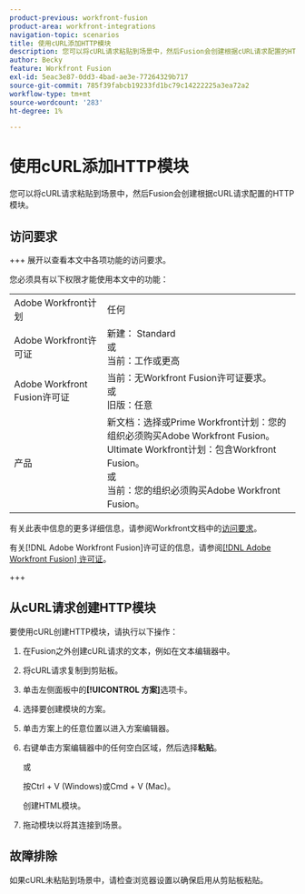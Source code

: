 ```yaml
---
product-previous: workfront-fusion
product-area: workfront-integrations
navigation-topic: scenarios
title: 使用cURL添加HTTP模块
description: 您可以将cURL请求粘贴到场景中，然后Fusion会创建根据cURL请求配置的HTTP模块。
author: Becky
feature: Workfront Fusion
exl-id: 5eac3e87-0dd3-4bad-ae3e-77264329b717
source-git-commit: 785f39fabcb19233fd1bc79c14222225a3ea72a2
workflow-type: tm+mt
source-wordcount: '283'
ht-degree: 1%

---
```


# 使用cURL添加HTTP模块

您可以将cURL请求粘贴到场景中，然后Fusion会创建根据cURL请求配置的HTTP模块。

## 访问要求

+++ 展开以查看本文中各项功能的访问要求。

您必须具有以下权限才能使用本文中的功能：

<table style="table-layout:auto"> 
  <tbody>  
    <tr>  
      <td>Adobe Workfront计划</td>  
      <td>任何</td>  
    </tr>  
    <tr>  
      <td>Adobe Workfront许可证</td>  
      <td>
        新建： Standard<br>
        或<br>
        当前：工作或更高
      </td>  
    </tr>  
    <tr>  
      <td>Adobe Workfront Fusion许可证</td>  
      <td> 
        当前：无Workfront Fusion许可证要求。<br>
        或<br>
        旧版：任意
      </td>  
    </tr>  
    <tr>  
      <td>产品</td>  
      <td> 
        新文档：选择或Prime Workfront计划：您的组织必须购买Adobe Workfront Fusion。<br>
        Ultimate Workfront计划：包含Workfront Fusion。<br>
        或<br>
        当前：您的组织必须购买Adobe Workfront Fusion。
      </td>  
    </tr> 
  </tbody>  
</table>

有关此表中信息的更多详细信息，请参阅Workfront文档中的[访问要求](/help/quicksilver/administration-and-setup/add-users/access-levels-and-object-permissions/access-level-requirements-in-documentation.md)。

有关[!DNL Adobe Workfront Fusion]许可证的信息，请参阅[[!DNL Adobe Workfront Fusion] 许可证](../../workfront-fusion/get-started/license-automation-vs-integration.md)。

+++

## 从cURL请求创建HTTP模块


要使用cURL创建HTTP模块，请执行以下操作：

1. 在Fusion之外创建cURL请求的文本，例如在文本编辑器中。
1. 将cURL请求复制到剪贴板。
1. 单击左侧面板中的&#x200B;**[!UICONTROL 方案]**&#x200B;选项卡。
1. 选择要创建模块的方案。
1. 单击方案上的任意位置以进入方案编辑器。
1. 右键单击方案编辑器中的任何空白区域，然后选择&#x200B;**粘贴**。

   或

   按Ctrl + V (Windows)或Cmd + V (Mac)。


   创建HTML模块。
1. 拖动模块以将其连接到场景。

## 故障排除

如果cURL未粘贴到场景中，请检查浏览器设置以确保启用从剪贴板粘贴。


